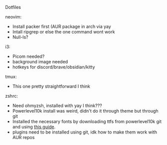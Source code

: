 Dotfiles

neovim:
- Install packer first (AUR package in arch via yay
- Intall ripgrep or else the one command wont work
- Null-ls?

i3:
- Picom needed?
- background image needed
- hotkeys for discord/brave/obsidian/kitty

tmux:
- This one pretty straightforward I think

zshrc:
- Need ohmyzsh, installed with yay I think???
- Powerlevel10k install was weird, didn't do it through theme but through git
- Installed the necessary fonts by downloading ttfs from powerlevel10k git and using [this guide](https://www.unixtutorial.org/how-to-install-ttf-fonts-in-linux/).
- plugins need to be installed using git, idk how to make them work with AUR repos



